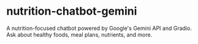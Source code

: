 # nutrition-chatbot-gemini
A nutrition-focused chatbot powered by Google's Gemini API and Gradio. Ask about healthy foods, meal plans, nutrients, and more.
